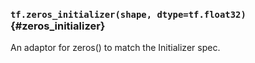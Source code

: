 ### `tf.zeros_initializer(shape, dtype=tf.float32)` {#zeros_initializer}

An adaptor for zeros() to match the Initializer spec.

